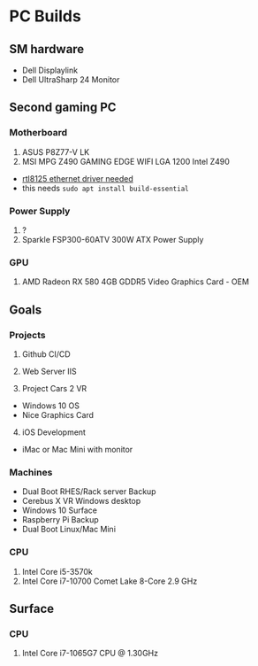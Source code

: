 # PC Builds

## SM hardware

- Dell Displaylink
- Dell UltraSharp 24 Monitor

## Second gaming PC

### Motherboard

1. ASUS P8Z77-V LK
2. MSI MPG Z490 GAMING EDGE WIFI LGA 1200 Intel Z490

- [rtl8125 ethernet driver needed](https://www.realtek.com/en/component/zoo/category/network-interface-controllers-10-100-1000m-gigabit-ethernet-pci-express-software)
- this needs `sudo apt install build-essential`

### Power Supply

1. ?
2. Sparkle FSP300-60ATV 300W ATX Power Supply

### GPU

1. AMD Radeon RX 580 4GB GDDR5 Video Graphics Card - OEM

## Goals

### Projects

1. Github CI/CD

2. Web Server IIS

3. Project Cars 2 VR

- Windows 10 OS
- Nice Graphics Card

4. iOS Development

- iMac or Mac Mini with monitor

### Machines

- Dual Boot RHES/Rack server Backup
- Cerebus X VR Windows desktop
- Windows 10 Surface
- Raspberry Pi Backup
- Dual Boot Linux/Mac Mini

### CPU

1. Intel Core i5-3570k
2. Intel Core i7-10700 Comet Lake 8-Core 2.9 GHz

## Surface

### CPU

1. Intel Core i7-1065G7 CPU @ 1.30GHz
